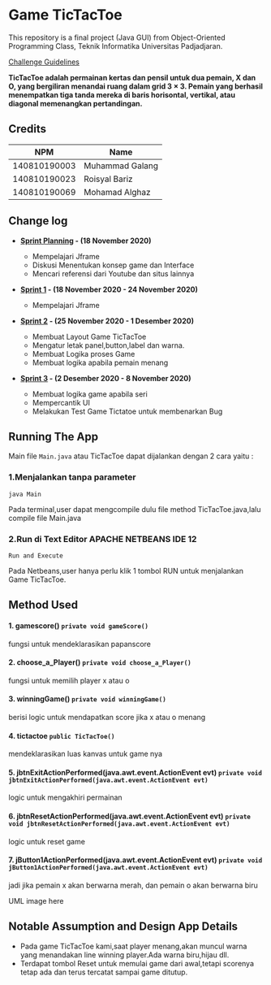 # Game TicTacToe

This repository is a final project (Java GUI) from Object-Oriented Programming Class, Teknik Informatika Universitas Padjadjaran. 

[Challenge Guidelines](challenge-guideline.md)

**TicTacToe adalah permainan kertas dan pensil untuk dua pemain, X dan O, yang bergiliran menandai ruang dalam grid 3 × 3. Pemain yang berhasil menempatkan tiga tanda mereka di baris horisontal, vertikal, atau diagonal memenangkan pertandingan.**

## Credits
| NPM           | Name            |
| ------------- |---------------- |
| 140810190003  | Muhammad Galang |
| 140810190023  | Roisyal Bariz   |
| 140810190069  | Mohamad Alghaz  |

## Change log
- **[Sprint Planning](changelog/sprint-planning.md) - (18 November 2020)** 
   - Mempelajari Jframe
   - Diskusi Menentukan konsep game dan Interface
   - Mencari referensi dari Youtube dan situs lainnya

- **[Sprint 1](changelog/sprint-1.md) - (18 November 2020 - 24 November 2020)** 
   - Mempelajari Jframe


- **[Sprint 2](changelog/sprint-2.md) - (25 November 2020 - 1 Desember 2020)** 
   - Membuat Layout Game TicTacToe
   - Mengatur letak panel,button,label dan warna.
   - Membuat Logika proses Game
   - Membuat logika apabila pemain menang
   
- **[Sprint 3](changelog/sprint-3.md) - (2 Desember 2020 - 8 November 2020)** 
   - Membuat logika game apabila seri
   - Mempercantik UI
   - Melakukan Test Game Tictatoe untuk membenarkan Bug

## Running The App

Main file `Main.java` atau TicTacToe dapat dijalankan dengan 2 cara yaitu :

### 1.Menjalankan tanpa parameter

```
java Main
```
Pada terminal,user dapat mengcompile dulu file method TicTacToe.java,lalu compile file Main.java

### 2.Run di Text Editor APACHE NETBEANS IDE 12

```
Run and Execute
```
Pada Netbeans,user hanya perlu klik 1 tombol RUN untuk menjalankan Game TicTacToe.

## Method Used

#### 1. gamescore() `private void gameScore()`
fungsi untuk mendeklarasikan papanscore

#### 2. choose_a_Player() `private void choose_a_Player()`
fungsi untuk memilih player x atau o

#### 3. winningGame() `private void winningGame()`
berisi logic untuk mendapatkan score jika x atau o menang

#### 4. tictactoe `public TicTacToe()`
mendeklarasikan luas kanvas untuk game nya

#### 5. jbtnExitActionPerformed(java.awt.event.ActionEvent evt) `private void jbtnExitActionPerformed(java.awt.event.ActionEvent evt)`
logic untuk mengakhiri permainan

#### 6. jbtnResetActionPerformed(java.awt.event.ActionEvent evt) `private void jbtnResetActionPerformed(java.awt.event.ActionEvent evt)`
logic untuk reset game

#### 7. jButton1ActionPerformed(java.awt.event.ActionEvent evt) `private void jButton1ActionPerformed(java.awt.event.ActionEvent evt)`
jadi jika pemain x akan berwarna merah, dan pemain o akan berwarna biru



UML image here

## Notable Assumption and Design App Details

- Pada game TicTacToe kami,saat player menang,akan muncul warna yang menandakan line winning player.Ada warna biru,hijau dll.
- Terdapat tombol Reset untuk memulai game dari awal,tetapi scorenya tetap ada dan terus tercatat sampai game ditutup.